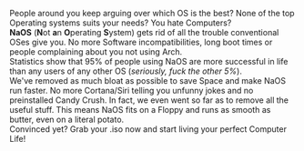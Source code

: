 People around you keep arguing over which OS is the best? None of the top Operating systems suits your needs?  You hate Computers? <br>
**NaOS** (**N**ot **a**n **O**perating **S**ystem) gets rid of all the trouble conventional OSes give you. No more  Software incompatibilities, long boot times or people complaining about you not using Arch.<br>
Statistics show that 95% of people using NaOS are more successful in life than any users of any other OS (*seriously, fuck the other 5%*).<br>
We've removed as much bloat as possible to save Space and make NaOS run faster. No more Cortana/Siri telling you unfunny jokes and no preinstalled Candy Crush. In fact, we even went so far as to remove all the useful stuff. This means NaOS fits on a Floppy and runs as smooth as butter, even on a literal potato.<br>
Convinced yet? Grab your .iso now and start living your perfect Computer Life!
